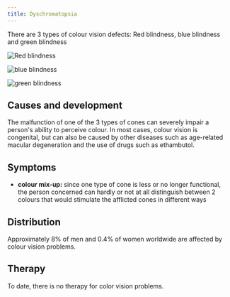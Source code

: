 ```yaml
---
title: Dyschromatopsia
---
```



There are 3 types of colour vision defects: Red blindness, blue blindness and green blindness

![Red blindness](img/rotblindheit.png) 

![blue blindness](img/blaublindheit.png) 

![green blindness](img/gruenblindheit.png) 

## Causes and development

The malfunction of one of the 3 types of cones can severely impair a person's ability to perceive colour. In most cases, colour vision is congenital, but can also be caused by other diseases such as age-related macular degeneration and the use of drugs such as ethambutol.

## Symptoms

- **colour mix-up:** since one type of cone is less or no longer functional, the person concerned can hardly or not at all distinguish between 2 colours that would stimulate the afflicted cones in different ways

## Distribution

Approximately 8% of men and 0.4% of women worldwide are affected by colour vision problems.

## Therapy

To date, there is no therapy for color vision problems.
